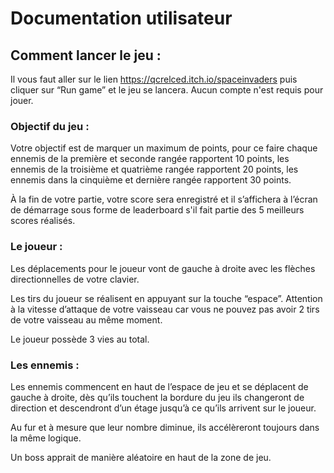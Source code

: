# Documentation utilisateur 

## Comment lancer le jeu : 

Il vous faut aller sur le lien https://qcrelced.itch.io/spaceinvaders puis cliquer sur “Run game” et le jeu se lancera. Aucun compte n'est requis pour jouer. 

### Objectif du jeu : 

Votre objectif est de marquer un maximum de points, pour ce faire chaque ennemis de la première et seconde rangée rapportent 10 points, les ennemis de la troisième et quatrième rangée rapportent 20 points, les ennemis dans la cinquième et dernière rangée rapportent 30 points. 

À la fin de votre partie, votre score sera enregistré et il s’affichera à l’écran de démarrage sous forme de leaderboard s'il fait partie des 5 meilleurs scores réalisés. 

### Le joueur : 

Les déplacements pour le joueur vont de gauche à droite avec les flèches directionnelles de votre clavier. 

Les tirs du joueur se réalisent en appuyant sur la touche “espace”. Attention à la vitesse d’attaque de votre vaisseau car vous ne pouvez pas avoir 2 tirs de votre vaisseau au même moment. 

Le joueur possède 3 vies au total.

### Les ennemis : 

Les ennemis commencent en haut de l’espace de jeu et se déplacent de gauche à droite, dès qu’ils touchent la bordure du jeu ils changeront de direction et descendront d’un étage jusqu’à ce qu’ils arrivent sur le joueur. 

Au fur et à mesure que leur nombre diminue, ils accélèreront toujours dans la même logique.

Un boss apprait de manière aléatoire en haut de la zone de jeu.
